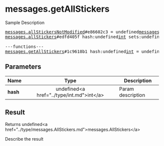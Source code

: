 # messages.getAllStickers

Sample Description

<pre>
<a href="../constructor/messages.allStickersNotModified">messages.allStickersNotModified</a>#e86602c3 = undefined<a href="../type/messages.AllStickers.md">messages.AllStickers</a>;
<a href="../constructor/messages.allStickers">messages.allStickers</a>#edfd405f hash:undefined<a href="../type/int.md">int</a> sets:undefinedVector&lt;<a href="../type/StickerSet.md">StickerSet</a>&gt; = undefined<a href="../type/messages.AllStickers.md">messages.AllStickers</a>;

---functions---
<a href="../method/messages.getAllStickers.md">messages.getAllStickers</a>#1c9618b1 hash:undefined<a href="../type/int.md">int</a> = undefined<a href="../type/messages.AllStickers.md">messages.AllStickers</a>;
</pre>

## Parameters

| Name | Type | Description |
|------|:----:|-------------|
| **hash** | undefined&lt;a href=&#34;../type/int.md&#34;&gt;int&lt;/a&gt; | Param description |

## Result

Returns undefined&lt;a href=&#34;../type/messages.AllStickers.md&#34;&gt;messages.AllStickers&lt;/a&gt;

Describe the result

